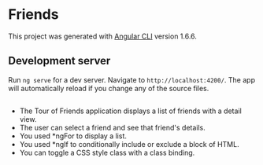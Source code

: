 # Friends

This project was generated with [Angular CLI](https://github.com/angular/angular-cli) version 1.6.6.

## Development server

Run `ng serve` for a dev server. Navigate to `http://localhost:4200/`. The app will automatically reload if you change any of the source files.

##

* The Tour of Friends application displays a list of friends with a detail view.
* The user can select a friend and see that friend's details.
* You used *ngFor to display a list.
* You used *ngIf to conditionally include or exclude a block of HTML.
* You can toggle a CSS style class with a class binding.